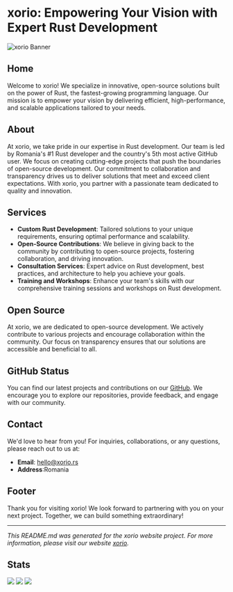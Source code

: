 # xorio: Empowering Your Vision with Expert Rust Development

![xorio Banner](https://images.pexels.com/photos/1662159/pexels-photo-1662159.jpeg?auto=compress&cs=tinysrgb&w=600)

## Home

Welcome to xorio! We specialize in innovative, open-source solutions built on the power of Rust, the fastest-growing programming language. Our mission is to empower your vision by delivering efficient, high-performance, and scalable applications tailored to your needs.

## About

At xorio, we take pride in our expertise in Rust development. Our team is led by Romania's #1 Rust developer and the country's 5th most active GitHub user. We focus on creating cutting-edge projects that push the boundaries of open-source development. Our commitment to collaboration and transparency drives us to deliver solutions that meet and exceed client expectations. With xorio, you partner with a passionate team dedicated to quality and innovation.

## Services

- **Custom Rust Development**: Tailored solutions to your unique requirements, ensuring optimal performance and scalability.
- **Open-Source Contributions**: We believe in giving back to the community by contributing to open-source projects, fostering collaboration, and driving innovation.
- **Consultation Services**: Expert advice on Rust development, best practices, and architecture to help you achieve your goals.
- **Training and Workshops**: Enhance your team's skills with our comprehensive training sessions and workshops on Rust development.

## Open Source

At xorio, we are dedicated to open-source development. We actively contribute to various projects and encourage collaboration within the community. Our focus on transparency ensures that our solutions are accessible and beneficial to all.

## GitHub Status

You can find our latest projects and contributions on our [GitHub](https://github.com/radumarias). We encourage you to explore our repositories, provide feedback, and engage with our community. 

## Contact

We'd love to hear from you! For inquiries, collaborations, or any questions, please reach out to us at:

- **Email**: hello@xorio.rs
- **Address**:Romania

## Footer

Thank you for visiting xorio! We look forward to partnering with you on your next project. Together, we can build something extraordinary!

---

*This README.md was generated for the xorio website project. For more information, please visit our website [xorio](https://xorio.rs).*

## Stats

<div>
  <img src='https://github-readme-stats.vercel.app/api?username=radumarias&theme=vue-dark&show_icons=true&hide_border=true&count_private=true' />
  <img src='https://github-readme-streak-stats.herokuapp.com/?user=radumarias&theme=vue-dark&hide_border=true' />
  <img src='https://github-readme-stats.vercel.app/api/top-langs/?username=radumarias&theme=vue-dark&show_icons=true&hide_border=true&layout=compact' />
</div
